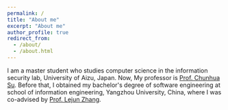 ```yaml
---
permalink: /
title: "About me"
excerpt: "About me"
author_profile: true
redirect_from: 
  - /about/
  - /about.html
---
```


I am a master student who studies computer science in the information security lab, University of Aizu, Japan. Now, My professor is [Prof. Chunhua Su](https://scholar.google.com/citations?user=x6Y3U8oAAAAJ&hl=en). Before that, I obtained my bachelor's degree of software engineering at school of information engineering, Yangzhou University, China, where I was co-advised by [Prof. Lejun Zhang](https://www.researchgate.net/profile/Lejun_Zhang).
